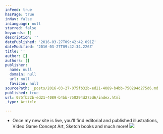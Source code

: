 ```yaml
---
inFeed: true
hasPage: true
inNav: false
inLanguage: null
starred: false
keywords: []
description: ''
datePublished: '2016-03-27T09:42:42.091Z'
dateModified: '2016-03-27T09:42:34.226Z'
title: ''
author: []
authors: []
publisher:
  name: null
  domain: null
  url: null
  favicon: null
sourcePath: _posts/2016-03-27-075fb32b-ed21-4089-b4bb-750294d275d6.md
published: true
url: 075fb32b-ed21-4089-b4bb-750294d275d6/index.html
_type: Article

---
```

* Once my new site is live, you'll find editorial and published illustrations, Video Game Concept Art, Sketch books and much more! ![](https://the-grid-user-content.s3-us-west-2.amazonaws.com/6e4ad0fc-45b9-4c1a-9efc-129ae8ebdd72.jpg)